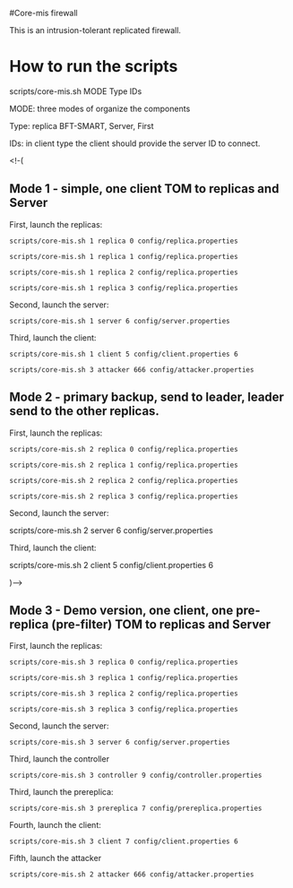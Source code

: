 #Core-mis firewall

This is an intrusion-tolerant replicated firewall.

# How to run the scripts
scripts/core-mis.sh MODE Type IDs

MODE: three modes of organize the components

Type: replica BFT-SMART, Server, First

IDs: in client type the client should provide the server ID to connect. 

<!-(
## Mode 1 - simple, one client TOM to replicas and Server ####
First, launch the replicas:


``` shell
scripts/core-mis.sh 1 replica 0 config/replica.properties

scripts/core-mis.sh 1 replica 1 config/replica.properties

scripts/core-mis.sh 1 replica 2 config/replica.properties

scripts/core-mis.sh 1 replica 3 config/replica.properties
```

Second, launch the server:


``` shell
scripts/core-mis.sh 1 server 6 config/server.properties
```

Third, launch the client:

``` shell
scripts/core-mis.sh 1 client 5 config/client.properties 6
```

``` shell
scripts/core-mis.sh 3 attacker 666 config/attacker.properties 
```

## Mode 2 - primary backup, send to leader, leader send to the other replicas.
First, launch the replicas:

``` shell
scripts/core-mis.sh 2 replica 0 config/replica.properties

scripts/core-mis.sh 2 replica 1 config/replica.properties

scripts/core-mis.sh 2 replica 2 config/replica.properties

scripts/core-mis.sh 2 replica 3 config/replica.properties
```

Second, launch the server:

scripts/core-mis.sh 2 server 6 config/server.properties

Third, launch the client:

scripts/core-mis.sh 2 client 5 config/client.properties 6

)-->
## Mode 3 - Demo version, one client, one pre-replica (pre-filter) TOM to replicas and Server ####
First, launch the replicas:

``` shell
scripts/core-mis.sh 3 replica 0 config/replica.properties

scripts/core-mis.sh 3 replica 1 config/replica.properties

scripts/core-mis.sh 3 replica 2 config/replica.properties

scripts/core-mis.sh 3 replica 3 config/replica.properties
```


Second, launch the server: 

``` shell
scripts/core-mis.sh 3 server 6 config/server.properties
```


Third, launch the controller

``` shell
scripts/core-mis.sh 3 controller 9 config/controller.properties
```


Third, launch the prereplica:

``` shell
scripts/core-mis.sh 3 prereplica 7 config/prereplica.properties
```


Fourth, launch the client:

``` shell
scripts/core-mis.sh 3 client 7 config/client.properties 6
```


Fifth, launch the attacker

``` shell
scripts/core-mis.sh 2 attacker 666 config/attacker.properties 
```

